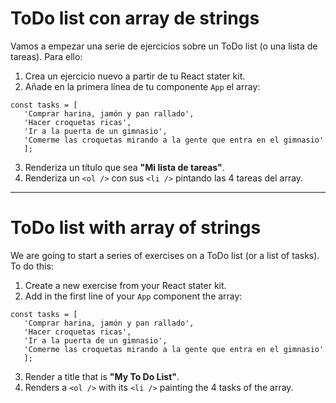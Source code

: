 # ToDo list con array de strings

Vamos a empezar una serie de ejercicios sobre un ToDo list (o una lista de tareas). Para ello:

1. Crea un ejercicio nuevo a partir de tu React stater kit.
2. Añade en la primera línea de tu componente `App` el array:
```
const tasks = [
   'Comprar harina, jamón y pan rallado',
   'Hacer croquetas ricas',
   'Ir a la puerta de un gimnasio',
   'Comerme las croquetas mirando a la gente que entra en el gimnasio'
   ];
```
   

3. Renderiza un título que sea **"Mi lista de tareas"**.
4. Renderiza un `<ol />` con sus `<li />` pintando las 4 tareas del array.

---

# ToDo list with array of strings

We are going to start a series of exercises on a ToDo list (or a list of tasks). To do this:

1. Create a new exercise from your React stater kit.
2. Add in the first line of your `App` component the array:

```
const tasks = [
   'Comprar harina, jamón y pan rallado',
   'Hacer croquetas ricas',
   'Ir a la puerta de un gimnasio',
   'Comerme las croquetas mirando a la gente que entra en el gimnasio'
   ];
```

3. Render a title that is **"My To Do List"**.
4. Renders a `<ol />` with its `<li />` painting the 4 tasks of the array.
